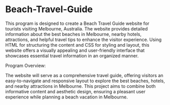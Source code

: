 # Beach-Travel-Guide
This program is designed to create a Beach Travel Guide website for tourists visiting Melbourne, Australia. 
The website provides detailed information about the best beaches in Melbourne, nearby hotels, attractions, and helpful travel tips to enhance the visitor experience. Using HTML for structuring the content and CSS for styling and layout, this website offers a visually appealing and user-friendly interface that showcases essential travel information in an organized manner.

Program Overview:

The website will serve as a comprehensive travel guide, offering visitors an easy-to-navigate and responsive layout to explore the best beaches, hotels, and nearby attractions in Melbourne. This project aims to combine both informative content and aesthetic design, ensuring a pleasant user experience while planning a beach vacation in Melbourne.

